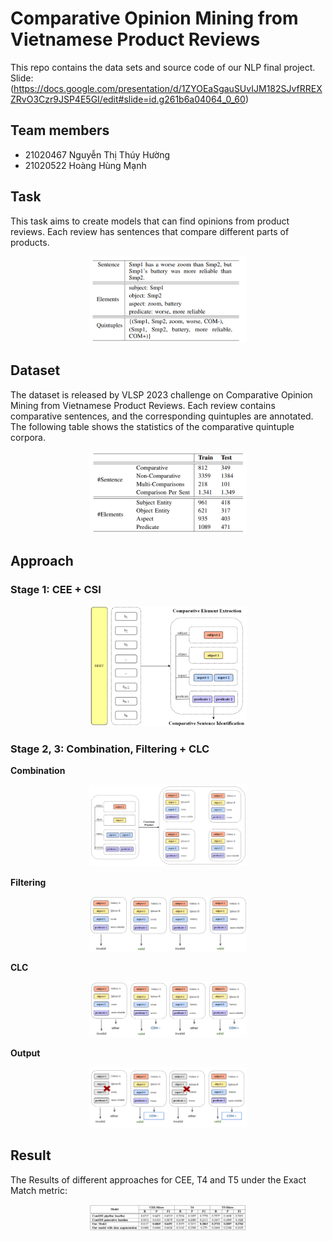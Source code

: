 # Comparative Opinion Mining from Vietnamese Product Reviews

This repo contains the data sets and source code of our NLP final project.
Slide: (https://docs.google.com/presentation/d/1ZYOEaSgauSUvIJM182SJvfRREXZRvO3Czr9JSP4E5GI/edit#slide=id.g261b6a04064_0_60)

## Team members
- 21020467 Nguyễn Thị Thúy Hường
- 21020522 Hoàng Hùng Mạnh
  
## Task
This task aims to create models that can find opinions from product reviews. Each review has sentences that compare different parts of products.
<p align="center">
<img src="image/table1.png" width="50%" />
</p>

## Dataset
The dataset is released by VLSP 2023 challenge on
Comparative Opinion Mining from Vietnamese Product
Reviews. Each review contains comparative sentences,
and the corresponding quintuples are annotated.
The following table shows the statistics of the comparative quintuple corpora.
<p align="center">
<img src="image/table2.png" width="50%" />
</p>

## Approach
### Stage 1: CEE + CSI
<p align="center">
<img src="image/stage1.png" width="50%" />
</p>

### Stage 2, 3: Combination, Filtering + CLC
**Combination**
<p align="center">
<img src="image/stage2_combi.png" width="50%" />
</p>

**Filtering**
<p align="center">
<img src="image/stage2_filter.png" width="50%" />
</p>

**CLC**
<p align="center">
<img src="image/stage2_clc.png" width="50%" />
</p>

**Output**
<p align="center">
<img src="image/stage2_output.png" width="50%" />
</p>

## Result
The Results of different approaches for CEE, T4 and T5 under the Exact Match metric:
<p align="center">
<img src="image/result.png" width="50%" />
</p>

